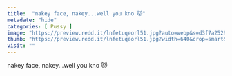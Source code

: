 ```yaml
---
title:  "nakey face, nakey...well you kno 🐱"
metadate: "hide"
categories: [ Pussy ]
image: "https://preview.redd.it/lnfetuqeorl51.jpg?auto=webp&s=d3f7a252963e3daa2606170a52cb7ae730713691"
thumb: "https://preview.redd.it/lnfetuqeorl51.jpg?width=640&crop=smart&auto=webp&s=70235308398d248358077ed739a9c3c7814d95e3"
visit: ""
---
```

nakey face, nakey...well you kno 🐱
